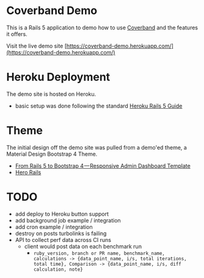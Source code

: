 # Coverband Demo

This is a Rails 5 application to demo how to use [Coverband](https://github.com/danmayer/coverband) and the features it offers.

Visit the live demo site [https://coverband-demo.herokuapp.com/](https://coverband-demo.herokuapp.com/)

# Heroku Deployment

The demo site is hosted on Heroku.

- basic setup was done following the standard [Heroku Rails 5 Guide](https://devcenter.heroku.com/articles/getting-started-with-rails5)

# Theme

The initial design off the demo site was pulled from a demo'ed theme, a Material Design Bootstrap 4 Theme.

- [From Rails 5 to Bootstrap 4 — Responsive Admin Dashboard Template](https://medium.com/@frontted/from-rails-5-to-bootstrap-4-responsive-admin-dashboard-template-1de103c6216c)
- [Hero Rails](https://github.com/frontted/hero-rails)

# TODO

- add deploy to Heroku button support
- add background job example / integration
- add cron example / integration
- destroy on posts turbolinks is failing
- API to collect perf data across CI runs
  - client would post data on each benchmark run
    - `ruby_version, branch or PR name, benchmark_name, calculations -> {data_point_name, i/s, total iterations, total time}, Comparison -> {data_point_name, i/s, diff calculation, note}` 